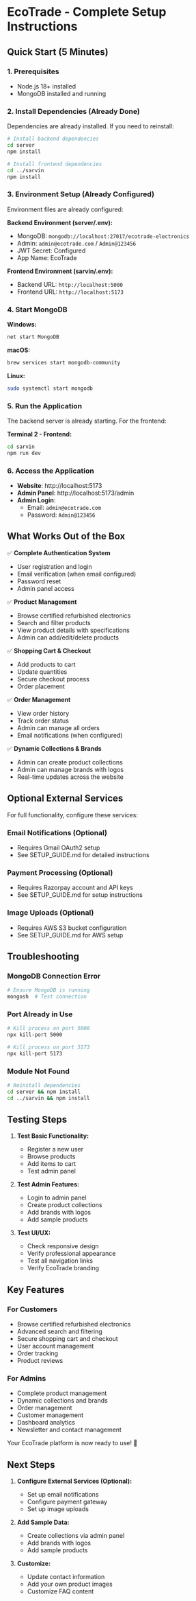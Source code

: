 # EcoTrade - Complete Setup Instructions

## Quick Start (5 Minutes)

### 1. Prerequisites
- Node.js 18+ installed
- MongoDB installed and running

### 2. Install Dependencies (Already Done)

Dependencies are already installed. If you need to reinstall:

```bash
# Install backend dependencies
cd server
npm install

# Install frontend dependencies  
cd ../sarvin
npm install
```

### 3. Environment Setup (Already Configured)

Environment files are already configured:

**Backend Environment (server/.env):**
- MongoDB: `mongodb://localhost:27017/ecotrade-electronics`
- Admin: `admin@ecotrade.com` / `Admin@123456`
- JWT Secret: Configured
- App Name: EcoTrade

**Frontend Environment (sarvin/.env):**
- Backend URL: `http://localhost:5000`
- Frontend URL: `http://localhost:5173`

### 4. Start MongoDB

**Windows:**
```bash
net start MongoDB
```

**macOS:**
```bash
brew services start mongodb-community
```

**Linux:**
```bash
sudo systemctl start mongodb
```

### 5. Run the Application

The backend server is already starting. For the frontend:

**Terminal 2 - Frontend:**
```bash
cd sarvin
npm run dev
```

### 6. Access the Application

- **Website**: http://localhost:5173
- **Admin Panel**: http://localhost:5173/admin
- **Admin Login**: 
  - Email: `admin@ecotrade.com`
  - Password: `Admin@123456`

## What Works Out of the Box

✅ **Complete Authentication System**
- User registration and login
- Email verification (when email configured)
- Password reset
- Admin panel access

✅ **Product Management**
- Browse certified refurbished electronics
- Search and filter products
- View product details with specifications
- Admin can add/edit/delete products

✅ **Shopping Cart & Checkout**
- Add products to cart
- Update quantities
- Secure checkout process
- Order placement

✅ **Order Management**
- View order history
- Track order status
- Admin can manage all orders
- Email notifications (when configured)

✅ **Dynamic Collections & Brands**
- Admin can create product collections
- Admin can manage brands with logos
- Real-time updates across the website

## Optional External Services

For full functionality, configure these services:

### Email Notifications (Optional)
- Requires Gmail OAuth2 setup
- See SETUP_GUIDE.md for detailed instructions

### Payment Processing (Optional)
- Requires Razorpay account and API keys
- See SETUP_GUIDE.md for setup instructions

### Image Uploads (Optional)
- Requires AWS S3 bucket configuration
- See SETUP_GUIDE.md for AWS setup

## Troubleshooting

### MongoDB Connection Error
```bash
# Ensure MongoDB is running
mongosh  # Test connection
```

### Port Already in Use
```bash
# Kill process on port 5000
npx kill-port 5000

# Kill process on port 5173  
npx kill-port 5173
```

### Module Not Found
```bash
# Reinstall dependencies
cd server && npm install
cd ../sarvin && npm install
```

## Testing Steps

1. **Test Basic Functionality:**
   - Register a new user
   - Browse products
   - Add items to cart
   - Test admin panel

2. **Test Admin Features:**
   - Login to admin panel
   - Create product collections
   - Add brands with logos
   - Add sample products

3. **Test UI/UX:**
   - Check responsive design
   - Verify professional appearance
   - Test all navigation links
   - Verify EcoTrade branding

## Key Features

### For Customers
- Browse certified refurbished electronics
- Advanced search and filtering
- Secure shopping cart and checkout
- User account management
- Order tracking
- Product reviews

### For Admins
- Complete product management
- Dynamic collections and brands
- Order management
- Customer management
- Dashboard analytics
- Newsletter and contact management

Your EcoTrade platform is now ready to use! 🚀

## Next Steps

1. **Configure External Services (Optional):**
   - Set up email notifications
   - Configure payment gateway
   - Set up image uploads

2. **Add Sample Data:**
   - Create collections via admin panel
   - Add brands with logos
   - Add sample products

3. **Customize:**
   - Update contact information
   - Add your own product images
   - Customize FAQ content